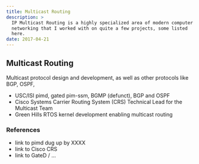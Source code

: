 ```yaml
---
title: Multicast Routing
description: >
  IP Multicast Routing is a highly specialized area of modern computer
  networking that I worked with on quite a few projects, some listed
  here.
date: 2017-04-21
---
```


## Multicast Routing

Multicast protocol design and development, as well as other protocols
like BGP, OSPF, 

- USC/ISI pimd, gated pim-ssm, BGMP (defunct), BGP and OSPF
- Cisco Systems Carrier Routing System (CRS) Technical Lead for the
  Multicast Team
- Green Hills RTOS kernel development enabling multicast routing

### References 

- link to pimd dug up by XXXX
- link to Cisco CRS
- link to GateD / ...
